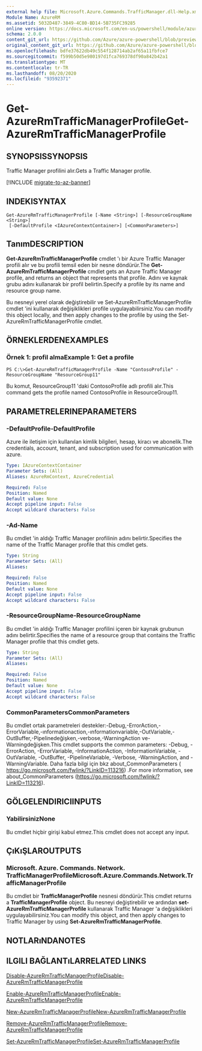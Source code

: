 ```yaml
---
external help file: Microsoft.Azure.Commands.TrafficManager.dll-Help.xml
Module Name: AzureRM
ms.assetid: 5032D487-3849-4C80-BD14-5B735FC39285
online version: https://docs.microsoft.com/en-us/powershell/module/azurerm.trafficmanager/get-azurermtrafficmanagerprofile
schema: 2.0.0
content_git_url: https://github.com/Azure/azure-powershell/blob/preview/src/ResourceManager/TrafficManager/Commands.TrafficManager2/help/Get-AzureRmTrafficManagerProfile.md
original_content_git_url: https://github.com/Azure/azure-powershell/blob/preview/src/ResourceManager/TrafficManager/Commands.TrafficManager2/help/Get-AzureRmTrafficManagerProfile.md
ms.openlocfilehash: bdfe37622db49c554f128714ab2af65a11fbfce7
ms.sourcegitcommit: f599b50d5e980197d1fca769378df90a842b42a1
ms.translationtype: MT
ms.contentlocale: tr-TR
ms.lasthandoff: 08/20/2020
ms.locfileid: "93592371"
---
```

# <span data-ttu-id="1f390-101">Get-AzureRmTrafficManagerProfile</span><span class="sxs-lookup"><span data-stu-id="1f390-101">Get-AzureRmTrafficManagerProfile</span></span>

## <span data-ttu-id="1f390-102">SYNOPSIS</span><span class="sxs-lookup"><span data-stu-id="1f390-102">SYNOPSIS</span></span>
<span data-ttu-id="1f390-103">Traffic Manager profilini alır.</span><span class="sxs-lookup"><span data-stu-id="1f390-103">Gets a Traffic Manager profile.</span></span>

[!INCLUDE [migrate-to-az-banner](../../includes/migrate-to-az-banner.md)]

## <span data-ttu-id="1f390-104">INDEKI</span><span class="sxs-lookup"><span data-stu-id="1f390-104">SYNTAX</span></span>

```
Get-AzureRmTrafficManagerProfile [-Name <String>] [-ResourceGroupName <String>]
 [-DefaultProfile <IAzureContextContainer>] [<CommonParameters>]
```

## <span data-ttu-id="1f390-105">Tanım</span><span class="sxs-lookup"><span data-stu-id="1f390-105">DESCRIPTION</span></span>
<span data-ttu-id="1f390-106">**Get-AzureRmTrafficManagerProfile** cmdlet 'ı bir Azure Traffic Manager profili alır ve bu profili temsil eden bir nesne döndürür.</span><span class="sxs-lookup"><span data-stu-id="1f390-106">The **Get-AzureRmTrafficManagerProfile** cmdlet gets an Azure Traffic Manager profile, and returns an object that represents that profile.</span></span>
<span data-ttu-id="1f390-107">Adını ve kaynak grubu adını kullanarak bir profil belirtin.</span><span class="sxs-lookup"><span data-stu-id="1f390-107">Specify a profile by its name and resource group name.</span></span>

<span data-ttu-id="1f390-108">Bu nesneyi yerel olarak değiştirebilir ve Set-AzureRmTrafficManagerProfile cmdlet 'ini kullanarak değişiklikleri profile uygulayabilirsiniz.</span><span class="sxs-lookup"><span data-stu-id="1f390-108">You can modify this object locally, and then apply changes to the profile by using the Set-AzureRmTrafficManagerProfile cmdlet.</span></span>

## <span data-ttu-id="1f390-109">ÖRNEKLERDEN</span><span class="sxs-lookup"><span data-stu-id="1f390-109">EXAMPLES</span></span>

### <span data-ttu-id="1f390-110">Örnek 1: profil alma</span><span class="sxs-lookup"><span data-stu-id="1f390-110">Example 1: Get a profile</span></span>
```
PS C:\>Get-AzureRmTrafficManagerProfile -Name "ContosoProfile" -ResourceGroupName "ResourceGroup11"
```

<span data-ttu-id="1f390-111">Bu komut, ResourceGroup11 'daki ContosoProfile adlı profili alır.</span><span class="sxs-lookup"><span data-stu-id="1f390-111">This command gets the profile named ContosoProfile in ResourceGroup11.</span></span>

## <span data-ttu-id="1f390-112">PARAMETRELERINE</span><span class="sxs-lookup"><span data-stu-id="1f390-112">PARAMETERS</span></span>

### <span data-ttu-id="1f390-113">-DefaultProfile</span><span class="sxs-lookup"><span data-stu-id="1f390-113">-DefaultProfile</span></span>
<span data-ttu-id="1f390-114">Azure ile iletişim için kullanılan kimlik bilgileri, hesap, kiracı ve abonelik.</span><span class="sxs-lookup"><span data-stu-id="1f390-114">The credentials, account, tenant, and subscription used for communication with azure.</span></span>

```yaml
Type: IAzureContextContainer
Parameter Sets: (All)
Aliases: AzureRmContext, AzureCredential

Required: False
Position: Named
Default value: None
Accept pipeline input: False
Accept wildcard characters: False
```

### <span data-ttu-id="1f390-115">-Ad</span><span class="sxs-lookup"><span data-stu-id="1f390-115">-Name</span></span>
<span data-ttu-id="1f390-116">Bu cmdlet 'in aldığı Traffic Manager profilinin adını belirtir.</span><span class="sxs-lookup"><span data-stu-id="1f390-116">Specifies the name of the Traffic Manager profile that this cmdlet gets.</span></span>

```yaml
Type: String
Parameter Sets: (All)
Aliases: 

Required: False
Position: Named
Default value: None
Accept pipeline input: False
Accept wildcard characters: False
```

### <span data-ttu-id="1f390-117">-ResourceGroupName</span><span class="sxs-lookup"><span data-stu-id="1f390-117">-ResourceGroupName</span></span>
<span data-ttu-id="1f390-118">Bu cmdlet 'in aldığı Traffic Manager profilini içeren bir kaynak grubunun adını belirtir.</span><span class="sxs-lookup"><span data-stu-id="1f390-118">Specifies the name of a resource group that contains the Traffic Manager profile that this cmdlet gets.</span></span>

```yaml
Type: String
Parameter Sets: (All)
Aliases: 

Required: False
Position: Named
Default value: None
Accept pipeline input: False
Accept wildcard characters: False
```

### <span data-ttu-id="1f390-119">CommonParameters</span><span class="sxs-lookup"><span data-stu-id="1f390-119">CommonParameters</span></span>
<span data-ttu-id="1f390-120">Bu cmdlet ortak parametreleri destekler:-Debug,-ErrorAction,-ErrorVariable,-ınformationaction,-ınformationvariable,-OutVariable,-OutBuffer,-Pipelinedeğişken,-verbose,-WarningAction ve-Warningdeğişken.</span><span class="sxs-lookup"><span data-stu-id="1f390-120">This cmdlet supports the common parameters: -Debug, -ErrorAction, -ErrorVariable, -InformationAction, -InformationVariable, -OutVariable, -OutBuffer, -PipelineVariable, -Verbose, -WarningAction, and -WarningVariable.</span></span> <span data-ttu-id="1f390-121">Daha fazla bilgi için bkz about_CommonParameters ( https://go.microsoft.com/fwlink/?LinkID=113216) .</span><span class="sxs-lookup"><span data-stu-id="1f390-121">For more information, see about_CommonParameters (https://go.microsoft.com/fwlink/?LinkID=113216).</span></span>

## <span data-ttu-id="1f390-122">GÖLGELENDIRICI</span><span class="sxs-lookup"><span data-stu-id="1f390-122">INPUTS</span></span>

### <span data-ttu-id="1f390-123">Yabilirsiniz</span><span class="sxs-lookup"><span data-stu-id="1f390-123">None</span></span>
<span data-ttu-id="1f390-124">Bu cmdlet hiçbir girişi kabul etmez.</span><span class="sxs-lookup"><span data-stu-id="1f390-124">This cmdlet does not accept any input.</span></span>

## <span data-ttu-id="1f390-125">ÇıKıŞLAR</span><span class="sxs-lookup"><span data-stu-id="1f390-125">OUTPUTS</span></span>

### <span data-ttu-id="1f390-126">Microsoft. Azure. Commands. Network. TrafficManagerProfile</span><span class="sxs-lookup"><span data-stu-id="1f390-126">Microsoft.Azure.Commands.Network.TrafficManagerProfile</span></span>
<span data-ttu-id="1f390-127">Bu cmdlet bir **TrafficManagerProfile** nesnesi döndürür.</span><span class="sxs-lookup"><span data-stu-id="1f390-127">This cmdlet returns a **TrafficManagerProfile** object.</span></span>
<span data-ttu-id="1f390-128">Bu nesneyi değiştirebilir ve ardından **set-AzureRmTrafficManagerProfile** kullanarak Traffic Manager 'a değişiklikleri uygulayabilirsiniz.</span><span class="sxs-lookup"><span data-stu-id="1f390-128">You can modify this object, and then apply changes to Traffic Manager by using **Set-AzureRmTrafficManagerProfile**.</span></span>

## <span data-ttu-id="1f390-129">NOTLARıNDA</span><span class="sxs-lookup"><span data-stu-id="1f390-129">NOTES</span></span>

## <span data-ttu-id="1f390-130">ILGILI BAĞLANTıLAR</span><span class="sxs-lookup"><span data-stu-id="1f390-130">RELATED LINKS</span></span>

[<span data-ttu-id="1f390-131">Disable-AzureRmTrafficManagerProfile</span><span class="sxs-lookup"><span data-stu-id="1f390-131">Disable-AzureRmTrafficManagerProfile</span></span>](./Disable-AzureRmTrafficManagerProfile.md)

[<span data-ttu-id="1f390-132">Enable-AzureRmTrafficManagerProfile</span><span class="sxs-lookup"><span data-stu-id="1f390-132">Enable-AzureRmTrafficManagerProfile</span></span>](./Enable-AzureRmTrafficManagerProfile.md)

[<span data-ttu-id="1f390-133">New-AzureRmTrafficManagerProfile</span><span class="sxs-lookup"><span data-stu-id="1f390-133">New-AzureRmTrafficManagerProfile</span></span>](./New-AzureRmTrafficManagerProfile.md)

[<span data-ttu-id="1f390-134">Remove-AzureRmTrafficManagerProfile</span><span class="sxs-lookup"><span data-stu-id="1f390-134">Remove-AzureRmTrafficManagerProfile</span></span>](./Remove-AzureRmTrafficManagerProfile.md)

[<span data-ttu-id="1f390-135">Set-AzureRmTrafficManagerProfile</span><span class="sxs-lookup"><span data-stu-id="1f390-135">Set-AzureRmTrafficManagerProfile</span></span>](./Set-AzureRmTrafficManagerProfile.md)


